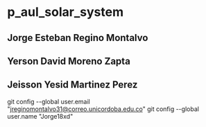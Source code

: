 # p_aul_solar_system
## Jorge Esteban Regino Montalvo
## Yerson David Moreno Zapta
## Jeisson Yesid Martinez Perez 
git config --global user.email "jreginomontalvo31@correo.unicordoba.edu.co"
  git config --global user.name "Jorge18xd"
